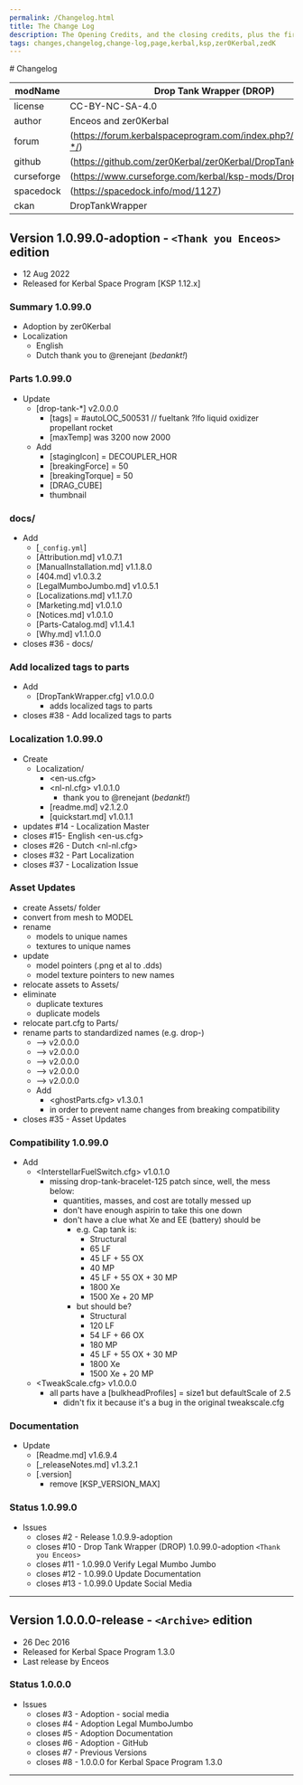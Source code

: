 ```yaml
---
permalink: /Changelog.html
title: The Change Log
description: The Opening Credits, and the closing credits, plus the first of two (or is three) end credit scenes
tags: changes,changelog,change-log,page,kerbal,ksp,zer0Kerbal,zedK
---
```


<!-- 
hdr-changelog.md v1.0.0.0
Drop Tank Wrapper (DROP) by Kerbal Hacks
created: 13 May 2022
updated:
CC BY-ND 4.0 by zer0Kerbal
--># Changelog  
  
| modName    | Drop Tank Wrapper (DROP)                                          |
| ---------- | ----------------------------------------------------------------- |
| license    | CC-BY-NC-SA-4.0                                                   |
| author     | Enceos and zer0Kerbal                                             |
| forum      | (https://forum.kerbalspaceprogram.com/index.php?/topic/209332-*/) |
| github     | (https://github.com/zer0Kerbal/zer0Kerbal/DropTankWrapper)        |
| curseforge | (https://www.curseforge.com/kerbal/ksp-mods/DropTankWrapper)      |
| spacedock  | (https://spacedock.info/mod/1127)                                 |
| ckan       | DropTankWrapper                                                   |

## Version 1.0.99.0-adoption - `<Thank you Enceos>` edition

* 12 Aug 2022  
* Released for Kerbal Space Program [KSP 1.12.x]

### Summary 1.0.99.0

* Adoption by zer0Kerbal
* Localization
  * English
  * Dutch thank you to @renejant (*bedankt!*)

### Parts 1.0.99.0

* Update
  * [drop-tank-*] v2.0.0.0
    * [tags] = #autoLOC_500531 // fueltank ?lfo liquid oxidizer propellant rocket
    * [maxTemp] was 3200 now 2000
  * Add
    * [stagingIcon] = DECOUPLER_HOR
    * [breakingForce] = 50
    * [breakingTorque] = 50
    * [DRAG_CUBE]
    * thumbnail

### docs/

* Add
  * [`_config.yml`]
  * [Attribution.md] v1.0.7.1
  * [ManualInstallation.md] v1.1.8.0
  * [404.md] v1.0.3.2
  * [LegalMumboJumbo.md] v1.0.5.1
  * [Localizations.md] v1.1.7.0
  * [Marketing.md] v1.0.1.0
  * [Notices.md] v1.0.1.0
  * [Parts-Catalog.md] v1.1.4.1
  * [Why.md] v1.1.0.0
* closes #36 - docs/

### Add localized tags to parts

* Add
  * [DropTankWrapper.cfg] v1.0.0.0
    * adds localized tags to parts
* closes #38 - Add localized tags to parts

### Localization 1.0.99.0

* Create
  * Localization/
    * <en-us.cfg>
    * <nl-nl.cfg> v1.0.1.0
      * thank you to @renejant (*bedankt!*)
    * [readme.md] v2.1.2.0
    * [quickstart.md] v1.0.1.1
* updates #14 - Localization Master
* closes #15- English <en-us.cfg>
* closes #26 - Dutch <nl-nl.cfg>
* closes #32 - Part Localization
* closes #37 - Localization Issue

### Asset Updates

* create Assets/ folder
* convert from mesh to MODEL
* rename
  * models to unique names
  * textures to unique names
* update
  * model pointers (.png et al to .dds)
  * model texture pointers to new names
* relocate assets to Assets/
* eliminate
  * duplicate textures
  * duplicate models
* relocate part.cfg to Parts/
* rename parts to standardized names (e.g. drop-)
  * <WrapperTankLong> --> <drop-tank-sleeve> v2.0.0.0
  * <WrapperTankBracelet> --> <drop-tank-bracelet> v2.0.0.0
  * <WrapperTank> --> <drop-tank-wrapper> v2.0.0.0
  * <WrapperCap> --> <drop-tank-cap> v2.0.0.0
  * <WrapperTankWristband> --> <drop-tank-wristband> v2.0.0.0
  * Add
    * <ghostParts.cfg> v1.3.0.1
    * in order to prevent name changes from breaking compatibility
* closes #35 - Asset Updates

### Compatibility 1.0.99.0

* Add
  * <InterstellarFuelSwitch.cfg> v1.0.1.0
    * missing drop-tank-bracelet-125 patch since, well, the mess below:
      * quantities, masses, and cost are totally messed up
      * don't have enough aspirin to take this one down
      * don't have a clue what Xe and EE (battery) should be
        * e.g. Cap tank is:
          * Structural
          * 65 LF
          * 45 LF + 55 OX
          * 40 MP
          * 45 LF + 55 OX + 30 MP
          * 1800 Xe
          * 1500 Xe + 20 MP
        * but should be?
          * Structural
          * 120 LF
          * 54 LF + 66 OX
          * 180 MP
          * 45 LF + 55 OX + 30 MP
          * 1800 Xe
          * 1500 Xe + 20 MP
  * <TweakScale.cfg> v1.0.0.0
    * all parts have a [bulkheadProfiles] = size1 but defaultScale of 2.5
      * didn't fix it because it's a bug in the original tweakscale.cfg

### Documentation

* Update
  * [Readme.md] v1.6.9.4
  * [_releaseNotes.md] v1.3.2.1
  * [.version]
    * remove [KSP_VERSION_MAX]

### Status 1.0.99.0

* Issues
  * closes #2 - Release 1.0.9.9-adoption
  * closes #10 - Drop Tank Wrapper (DROP) 1.0.99.0-adoption `<Thank you Enceos>`
  * closes #11 - 1.0.99.0 Verify Legal Mumbo Jumbo
  * closes #12 - 1.0.99.0 Update Documentation
  * closes #13 - 1.0.99.0 Update Social Media

---

## Version 1.0.0.0-release - `<Archive>` edition

* 26 Dec 2016
* Released for Kerbal Space Program 1.3.0
* Last release by Enceos

### Status 1.0.0.0

* Issues
  * closes #3 - Adoption - social media
  * closes #4 - Adoption Legal MumboJumbo
  * closes #5 - Adoption Documentation
  * closes #6 - Adoption - GitHub
  * closes #7 - Previous Versions
  * closes #8 - 1.0.0.0 for Kerbal Space Program 1.3.0

---
